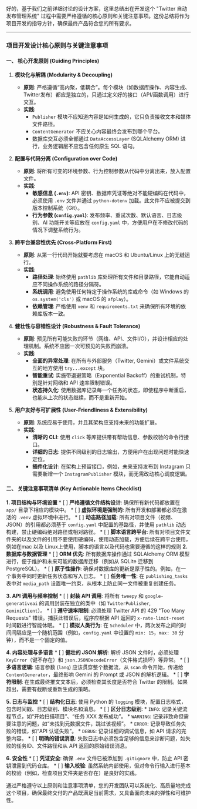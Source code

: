 好的，基于我们之前详细讨论的设计方案，这里总结出在开发这个 "Twitter 自动发布管理系统" 过程中需要严格遵循的核心原则和关键注意事项。这份总结将作为项目开发的指导方针，确保最终产品符合您的所有要求。

---

### **项目开发设计核心原则与关键注意事项**

#### **一、 核心开发原则 (Guiding Principles)**

1.  **模块化与解耦 (Modularity & Decoupling)**
    *   **原则**: 严格遵循“高内聚，低耦合”。每个模块（如数据库操作、内容生成、Twitter发布）都应是独立的，只通过定义好的接口（API/函数调用）进行交互。
    *   **实践**: 
        *   `Publisher` 模块不应知道内容是如何生成的，它只负责接收文本和媒体文件路径。
        *   `ContentGenerator` 不应关心内容最终会发布到哪个平台。
        *   数据库交互必须全部通过 `DataAccessLayer` (SQLAlchemy ORM) 进行，业务逻辑层不应包含任何原生 SQL 语句。

2.  **配置与代码分离 (Configuration over Code)**
    *   **原则**: 将所有可变的环境参数、行为控制参数从代码中分离出来，放入配置文件。
    *   **实践**:
        *   **敏感信息 (`.env`)**: API 密钥、数据库凭证等绝对不能硬编码在代码中，必须使用 `.env` 文件并通过 `python-dotenv` 加载。此文件不应被提交到版本控制系统（Git）。
        *   **行为参数 (`config.yaml`)**: 发布频率、重试次数、默认语言、日志级别、AI 功能开关等应放在 `config.yaml` 中，方便用户在不修改代码的情况下调整系统行为。

3.  **跨平台兼容性优先 (Cross-Platform First)**
    *   **原则**: 从第一行代码开始就要考虑在 macOS 和 Ubuntu/Linux 上的无缝运行。
    *   **实践**:
        *   **路径处理**: 始终使用 `pathlib` 库处理所有文件和目录路径，它能自动适应不同操作系统的路径分隔符。
        *   **系统调用**: 避免使用任何特定于操作系统的库或命令（如 Windows 的 `os.system('cls')` 或 macOS 的 `afplay`）。
        *   **依赖管理**: 严格使用 `venv` 和 `requirements.txt` 来确保所有环境的依赖库版本一致。

4.  **健壮性与容错性设计 (Robustness & Fault Tolerance)**
    *   **原则**: 预见所有可能失败的环节（网络、API、文件I/O），并设计相应的处理机制。系统不应因一次可预见的失败而崩溃。
    *   **实践**:
        *   **全面的异常处理**: 在所有与外部服务（Twitter, Gemini）或文件系统交互的地方使用 `try...except` 块。
        *   **智能重试**: 实施带退避策略（Exponential Backoff）的重试机制，特别是针对网络和 API 速率限制错误。
        *   **状态持久化**: 使用数据库记录每一个任务的状态，即使程序中断重启，也能从上次的状态继续，而不是重新开始。

5.  **用户友好与可扩展性 (User-Friendliness & Extensibility)**
    *   **原则**: 系统应易于使用，并且其架构应支持未来的功能扩展。
    *   **实践**:
        *   **清晰的 CLI**: 使用 `click` 等库提供带有帮助信息、参数校验的命令行接口。
        *   **详细的日志**: 提供不同级别的日志输出，方便用户在出现问题时能快速定位。
        *   **插件化设计**: 在架构上预留接口，例如，未来支持发布到 Instagram 只需要新增一个 `InstagramPublisher` 模块，而无需改动核心调度逻辑。

#### **二、 关键注意事项清单 (Key Actionable Items Checklist)**

**1. 项目结构与环境设置**
    *   [ ] **严格遵循文件结构设计**: 确保所有新代码都放置在 `app/` 目录下相应的模块中。
    *   [ ] **虚拟环境是强制的**: 所有开发和部署都必须在激活的 `.venv` 虚拟环境中进行。
    *   [ ] **动态路径加载**: 所有对项目文件（视频、JSON）的引用都必须基于 `config.yaml` 中配置的基路径，并使用 `pathlib` 动态构建，禁止硬编码绝对路径或相对路径。
    *   [ ] **脚本语言跨平台**: 所有对项目文件文件夹的以及文件的引用不要使用硬编码，使用动态加载，方便后续在跨平台使用，例如在mac 以及 Linux上使用，脚本的语言以及代码也需要遵循的这样的规则
**2. 数据库与数据管理**
    *   [ ] **ORM 优先**: 所有数据库操作通过 SQLAlchemy ORM 模型进行，便于维护和未来可能的数据库迁移（例如从 SQLite 迁移到 PostgreSQL）。
    *   [ ] **原子性操作**: 确保对数据库的更新是原子性的。例如，在一个事务中同时更新任务状态和写入日志。
    *   [ ] **任务唯一性**: 在 `publishing_tasks` 表中对 `media_path` 设置唯一约束，从根本上防止同一文件被重复创建任务。

**3. API 调用与频率控制**
    *   [ ] **封装 API 调用**: 将所有 `tweepy` 和 `google-generativeai` 的调用封装在独立的类中（如 `TwitterPublisher`, `GeminiClient`）。
    *   [ ] **遵守速率限制**: 必须处理 Twitter API 的 429 "Too Many Requests" 错误。捕获此错误后，程序应根据 API 返回的 `x-rate-limit-reset` 时间戳进行智能休眠。
    *   [ ] **模拟人类行为**: 在 `Scheduler` 中，两次发布之间的时间间隔应是一个随机范围（例如，`config.yaml` 中设置的 `min: 15`，`max: 30` 分钟），而不是一个固定的值。

**4. 内容处理与多语言**
    *   [ ] **健壮的 JSON 解析**: 解析 JSON 文件时，必须处理 `KeyError`（键不存在）和 `json.JSONDecodeError`（文件格式损坏）等异常。
    *   [ ] **多语言逻辑**: 语言参数 (`lang`) 应该贯穿整个数据流，从 `scan` 命令开始，传递给 `ContentGenerator`，最终影响 Gemini 的 Prompt 或 JSON 的解析逻辑。
    *   [ ] **字符限制**: 在生成最终推文文本后，必须检查其长度是否符合 Twitter 的限制。如果超出，需要有截断或重新生成的策略。

**5. 日志与监控**
    *   [ ] **结构化日志**: 使用 Python 的 `logging` 模块，配置日志格式，包含时间戳、日志级别、模块名和消息。
    *   [ ] **区分日志级别**:
        *   `INFO`: 记录关键流程节点，如“开始扫描项目”、“任务 XXX 发布成功”。
        *   `WARNING`: 记录非致命但需要注意的问题，如“未找到元数据文件，跳过该视频”。
        *   `ERROR`: 记录导致任务失败的错误，如“API 认证失败”。
        *   `DEBUG`: 记录详细的调试信息，如 API 请求的完整内容。
    *   [ ] **明确的错误消息**: 失败日志中必须包含足够的信息来诊断问题，如失败的任务ID、文件路径和从 API 返回的原始错误消息。

**6. 安全性**
    *   [ ] **凭证安全**: 确保 `.env` 文件已被添加到 `.gitignore` 中，防止 API 密钥泄露到代码仓库。
    *   [ ] **输入校验**: 虽然系统内部使用，但对命令行输入进行基本的校验（例如，检查项目文件夹是否存在）是良好的实践。

通过严格遵守以上原则和注意事项清单，您的开发团队可以系统化、高质量地完成这个项目，确保最终交付的产品既满足当前需求，又具备面向未来的弹性和可维护性。